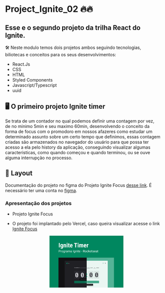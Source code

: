 # Project_Ignite_02 🔥🔥

## Esse e o segundo projeto da trilha React do Ignite.

🛠 Neste modulo temos dois projetos ambos seguindo tecnologias, biliotecas e conceitos para os seus desenvolvimentos:

-  React.Js
-  CSS
-  HTML
-  Styled Components
-  Javascript/Typescript
-  uuid

## 🖥 O primeiro projeto Ignite timer
Se trata de um contador no qual podemos definir uma contagem por vez, de no minimo 5min e seu maximo 60min, desenvolvendo o conceito da forma de focus com o promodoro em nossos afazeres como estudar um determinado assunto sobre um certo tempo que definimos, essas contagem criadas são armazenados no navegador do usuário para que possa ter acesso a ela pelo history da aplicação, conseguindo visualizar algumas caracteristicas, como quando começou e quando terminou, ou se ouve alguma interrupção no processo.

## 🎨 Layout
Documentação do projeto no figma do Projeto Ignite Focus [desse link](https://www.figma.com/file/oQ2NRRhOI4Est5fThQ7crG/Ignite-Timer-(Community)?type=design&node-id=2-12&mode=design&t=gcrEtRqMRJQAEzyM-0). É necessário ter uma conta no [figma](https://www.figma.com).

### Apresentação dos projetos
- Projeto Ignite Focus
- O projeto foi implantado pelo Vercel, caso queira visualizar acesse o link [Ignite Focus](https://github.com/JonatasAS/assets/blob/main/FocusTimerIgnite.png)
  
  <p align= "center">
  <img src="https://github.com/JonatasAS/assets/blob/main/FocusTimerIgnite.png" alt="Demonstração do projeto" width="50%" />
  </p>
